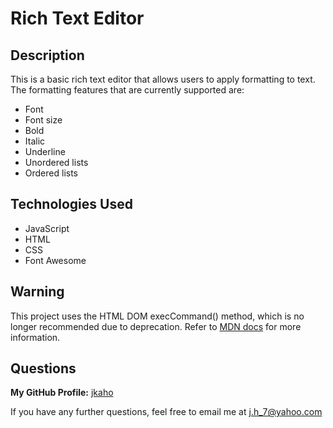 # Rich Text Editor 

## Description 

This is a basic rich text editor that allows users to apply formatting to text. The formatting features that are currently supported are: 
- Font
- Font size 
- Bold 
- Italic
- Underline 
- Unordered lists
- Ordered lists

## Technologies Used

- JavaScript
- HTML
- CSS
- Font Awesome

## Warning 

This project uses the HTML DOM execCommand() method, which is no longer recommended due to deprecation. Refer to [MDN docs](https://developer.mozilla.org/en-US/docs/Web/API/Document/execCommand) for more information.


## Questions 

**My GitHub Profile:** [jkaho](https://www.github.com/jkaho/inspecti)

If you have any further questions, feel free to email me at [j.h_7@yahoo.com](j.h_7@yahoo.com)